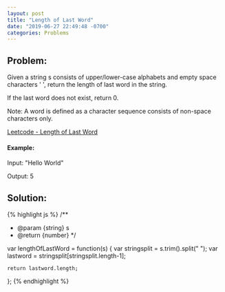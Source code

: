 ```yaml
---
layout: post
title: "Length of Last Word"
date: "2019-06-27 22:49:48 -0700"
categories: Problems
---
```


## Problem:

Given a string s consists of upper/lower-case alphabets and empty space characters ' ', return the length of last word in the string.

If the last word does not exist, return 0.

Note: A word is defined as a character sequence consists of non-space characters only.

[Leetcode - Length of Last Word](https://leetcode.com/problems/length-of-last-word/)

#### Example:

Input: "Hello World"

Output: 5

## Solution:

{% highlight js %}
/**
 * @param {string} s
 * @return {number}
 */


var lengthOfLastWord = function(s) {
    var stringsplit = s.trim().split(" ");
    var lastword = stringsplit[stringsplit.length-1];

    return lastword.length;
};
{% endhighlight %}
